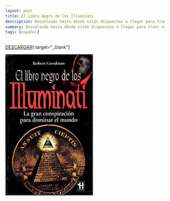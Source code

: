 ```yaml
---
layout: post
title: El Libro Negro de los Illuminati
description: Desvelando hasta dónde están dispuestos a llegar para traer su Nuevo Orden Mundial 
summary: Desvelando hasta dónde están dispuestos a llegar para traer su Nuevo Orden Mundial.
tags: [español]
---
```


[DESCARGAR](http://exe.io/vChPcnx){:target="_blank"}

![Abrir cerraduras](/images/el-libro-negro-de-los-illuminati.JPG)
